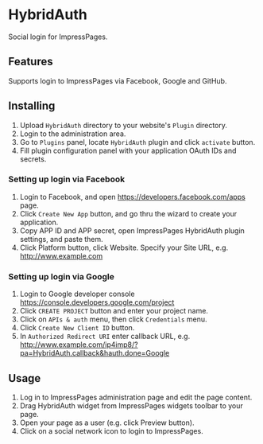 # HybridAuth

Social login for ImpressPages. 

## Features

Supports login to ImpressPages via Facebook, Google and GitHub.

## Installing

1. Upload `HybridAuth` directory to your website's `Plugin` directory.
2. Login to the administration area.
3. Go to `Plugins` panel, locate `HybridAuth` plugin and click `activate` button.
4. Fill plugin configuration panel with your application OAuth IDs and secrets.

### Setting up login via Facebook 
1. Login to Facebook, and open https://developers.facebook.com/apps page. 
2. Click `Create New App` button, and go thru the wizard to create your application. 
3. Copy APP ID and APP secret, open ImpressPages HybridAuth plugin settings, and paste them.
4. Click Platform button, click Website. Specify your Site URL, e.g. http://www.example.com

### Setting up login via Google
1. Login to Google developer console https://console.developers.google.com/project
2. Click `CREATE PROJECT` button and enter your project name.
3. Click on `APIs & auth` menu, then click `Credentials` menu.
4. Click `Create New Client ID` button.
5. In `Authorized Redirect URI` enter callback URL, e.g. http://www.example.com/ip4imp8/?pa=HybridAuth.callback&hauth.done=Google

## Usage

1. Log in to ImpressPages administration page and edit the page content.
2. Drag HybridAuth widget from ImpressPages widgets toolbar to your page.
3. Open your page as a user (e.g. click Preview button).
4. Click on a social network icon to login to ImpressPages.

